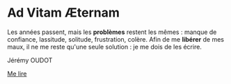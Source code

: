 <h1 class="DS_Heading">Ad Vitam Æternam</h1>

Les années passent, mais les __problèmes__ restent les mêmes : manque de confiance, lassitude, solitude, frustration, colère.
Afin de me __libérer__ de mes maux, il ne me reste qu'une seule solution&nbsp;:
je me dois de les écrire.

Jérémy OUDOT

<a href="https://ad-vitam-aeternam.github.io/?md=blog" class="DS_Button --secondary">Me lire</a>